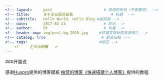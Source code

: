 ```yaml
---
<!-- layout:     post                       # 使用的布局（不需要改） -->
<!-- title:      关于企业版的部署                 # 标题  -->
<!-- subtitle:   Hello World, Hello Blog #副标题 -->
<!-- date:       2017-02-23                 # 时间 -->
<!-- author:     BY                         # 作者 -->
<!-- header-img: img/post-bg-2015.jpg     #这篇文章标题背景图片 -->
<!-- catalog: true                         # 是否归档 -->
<!-- tags:                                #标签 -->
    <!-- - 企业版部署 -->
---
```



###开篇说

感谢[Huxpro](https://github.com/huxpro)提供的博客模板
[柏荧的博客《快速搭建个人博客》](http://www.jianshu.com/p/e68fba58f75c)提供的教程
